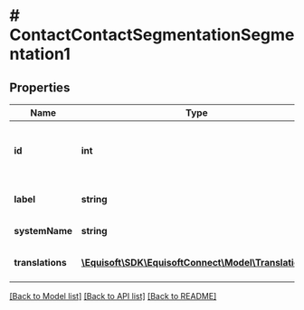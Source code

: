 # # ContactContactSegmentationSegmentation1

## Properties

Name | Type | Description | Notes
------------ | ------------- | ------------- | -------------
**id** | **int** | Unique numerical identifier of the field value. |
**label** | **string** | Value label in the current language. |
**systemName** | **string** | Value system_name | [optional]
**translations** | [**\Equisoft\SDK\EquisoftConnect\Model\Translation[]**](Translation.md) | Value labels in available languages. | [optional]

[[Back to Model list]](../../README.md#models) [[Back to API list]](../../README.md#endpoints) [[Back to README]](../../README.md)
